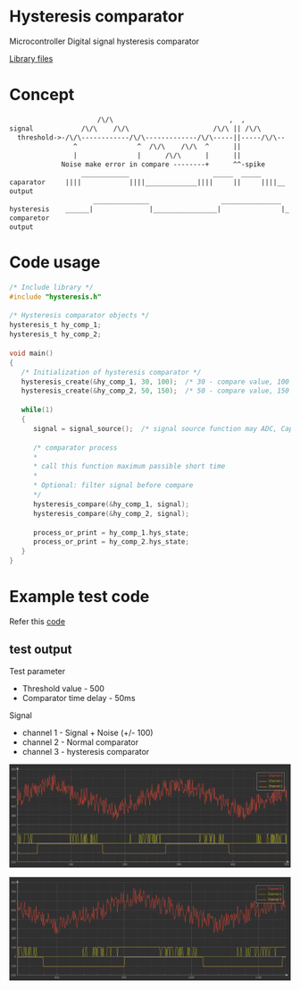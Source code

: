 # Hysteresis comparator
Microcontroller Digital signal hysteresis comparator

[Library files](https://github.com/binarymaker/hysteresis-comparator/tree/master/sw-hysteresis-comparator/User-Library/hysteresis)
 
# Concept

```
                      /\/\                             ,  ,
signal            /\/\    /\/\                     /\/\ || /\/\
  threshold->-/\/\------------/\/\-------------/\/\-----||-----/\/\--
                ^               ^  /\/\    /\/\  ^      ||            
                |               |      /\/\      |      ||             
             Noise make error in compare --------+      ^^-spike
                  ____________                     _____  _____       
caparator     ||||            ||||_____________||||     ||     ||||__ 
output
                     ______________                  _______________
hysteresis    ______|              |________________|               |_
comparetor
output

```

# Code usage

```c
/* Include library */
#include "hysteresis.h"

/* Hysteresis comparator objects */
hysteresis_t hy_comp_1;
hysteresis_t hy_comp_2;

void main()
{
   /* Initialization of hysteresis comparator */
   hysteresis_create(&hy_comp_1, 30, 100);  /* 30 - compare value, 100 - time delay in ms*/
   hysteresis_create(&hy_comp_2, 50, 150);  /* 50 - compare value, 150 - time delay in ms*/

   while(1)
   {
      signal = signal_source();  /* signal source function may ADC, Capture count, sensor data*/

      /* comparator process
      * 
      * call this function maximum passible short time
      * 
      * Optional: filter signal before compare
      */
      hysteresis_compare(&hy_comp_1, signal);
      hysteresis_compare(&hy_comp_2, signal);

      process_or_print = hy_comp_1.hys_state;
      process_or_print = hy_comp_2.hys_state;
   }
}

```

# Example test code

Refer this [code](https://github.com/binarymaker/hysteresis-comparator/blob/master/sw-hysteresis-comparator/Src/main.c)

## test output

Test parameter
   + Threshold value - 500
   + Comparator time delay - 50ms

Signal
   + channel 1 - Signal + Noise (+/- 100)
   + channel 2 - Normal comparator
   + channel 3 - hysteresis comparator
  
![alt text](image/Capture1.png)

![alt text](image/Capture2.png)